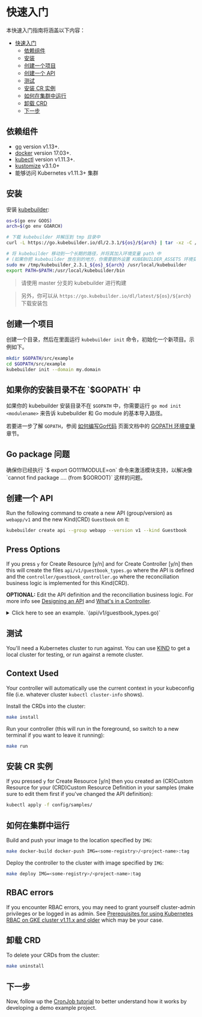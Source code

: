 # 快速入门

本快速入门指南将涵盖以下内容：

- [快速入门](#快速入门)
  - [依赖组件](#依赖组件)
  - [安装](#安装)
  - [创建一个项目](#创建一个项目)
  - [创建一个 API](#创建一个-api)
  - [测试](#测试)
  - [安装 CR 实例](#安装-cr-实例)
  - [如何在集群中运行](#如何在集群中运行)
  - [卸载 CRD](#卸载-crd)
  - [下一步](#下一步)

## 依赖组件

- [go](https://golang.org/dl/) version v1.13+.
- [docker](https://docs.docker.com/install/) version 17.03+.
- [kubectl](https://kubernetes.io/docs/tasks/tools/install-kubectl/) version v1.11.3+.
- [kustomize](https://sigs.k8s.io/kustomize/docs/INSTALL.md) v3.1.0+
- 能够访问 Kubernetes v1.11.3+ 集群

## 安装

安装 [kubebuilder](https://sigs.k8s.io/kubebuilder):

```bash
os=$(go env GOOS)
arch=$(go env GOARCH)

# 下载 kubebuilder 并解压到 tmp 目录中
curl -L https://go.kubebuilder.io/dl/2.3.1/${os}/${arch} | tar -xz -C /tmp/

# 将 kubebuilder 移动到一个长期的路径，并将其加入环境变量 path 中 
# (如果你把 kubebuilder 放在别的地方，你需要额外设置 KUBEBUILDER_ASSETS 环境变量)
sudo mv /tmp/kubebuilder_2.3.1_${os}_${arch} /usr/local/kubebuilder
export PATH=$PATH:/usr/local/kubebuilder/bin
```

> 请使用 master 分支的 kubebuilder 进行构建

> 另外，你可以从 `https://go.kubebuilder.io/dl/latest/${os}/${arch}` 下载安装包

## 创建一个项目

创建一个目录，然后在里面运行 `kubebuilder init` 命令，初始化一个新项目。示例如下。

```bash
mkdir $GOPATH/src/example
cd $GOPATH/src/example
kubebuilder init --domain my.domain
```

<aside class="note">
<h1> 如果你的安装目录不在 `$GOPATH` 中 </h1>

如果你的 kubebuilder 安装目录不在 `$GOPATH` 中，你需要运行 `go mod init <modulename>` 来告诉 kubebuilder 和 Go module 的基本导入路径。

若要进一步了解 `GOPATH`，参阅 [如何编写Go代码][how-to-write-go-code-golang-docs] 页面文档中的 [GOPATH 环境变量][GOPATH-golang-docs] 章节。   
</aside>

<aside class="note">
<h1> Go package 问题 </h1>
确保你已经执行 `$ export GO111MODULE=on` 命令来激活模块支持，以解决像 `cannot find package .... (from $GOROOT)` 这样的问题。
</aside>

## 创建一个 API

Run the following command to create a new API (group/version) as `webapp/v1` and the new Kind(CRD) `Guestbook` on it:

```bash
kubebuilder create api --group webapp --version v1 --kind Guestbook
```

<aside class="note">
<h1>Press Options</h1>

If you press `y` for Create Resource [y/n] and for Create Controller [y/n] then this will create the files `api/v1/guestbook_types.go` where the API is defined 
and the `controller/guestbook_controller.go` where the reconciliation business logic is implemented for this Kind(CRD).

</aside>


**OPTIONAL:** Edit the API definition and the reconciliation business
logic. For more info see [Designing an API](/cronjob-tutorial/api-design.md) and [What's in
a Controller](cronjob-tutorial/controller-overview.md).

<details><summary>Click here to see an example. `(api/v1/guestbook_types.go)` </summary>
<p>

```go
// GuestbookSpec defines the desired state of Guestbook
type GuestbookSpec struct {
	// INSERT ADDITIONAL SPEC FIELDS - desired state of cluster
	// Important: Run "make" to regenerate code after modifying this file

	// Quantity of instances
	// +kubebuilder:validation:Minimum=1
	// +kubebuilder:validation:Maximum=10
	Size int32 `json:"size"`

	// Name of the ConfigMap for GuestbookSpec's configuration
	// +kubebuilder:validation:MaxLength=15
	// +kubebuilder:validation:MinLength=1
	ConfigMapName string `json:"configMapName"`

	// +kubebuilder:validation:Enum=Phone;Address;Name
	Type string `json:"alias,omitempty"`
}

// GuestbookStatus defines the observed state of Guestbook
type GuestbookStatus struct {
	// INSERT ADDITIONAL STATUS FIELD - define observed state of cluster
	// Important: Run "make" to regenerate code after modifying this file

	// PodName of the active Guestbook node.
	Active string `json:"active"`

	// PodNames of the standby Guestbook nodes.
	Standby []string `json:"standby"`
}

type Guestbook struct {
	metav1.TypeMeta   `json:",inline"`
	metav1.ObjectMeta `json:"metadata,omitempty"`

	Spec   GuestbookSpec   `json:"spec,omitempty"`
	Status GuestbookStatus `json:"status,omitempty"`
}
```

</p>
</details>


## 测试

You'll need a Kubernetes cluster to run against.  You can use
[KIND](https://sigs.k8s.io/kind) to get a local cluster for testing, or
run against a remote cluster.

<aside class="note">
<h1>Context Used</h1>

Your controller will automatically use the current context in your
kubeconfig file (i.e. whatever cluster `kubectl cluster-info` shows).

</aside> 

Install the CRDs into the cluster:
```bash
make install
```

Run your controller (this will run in the foreground, so switch to a new
terminal if you want to leave it running):
```bash
make run
```

## 安装 CR 实例

If you pressed `y` for Create Resource [y/n] then you created an (CR)Custom Resource for your (CRD)Custom Resource Definition in your samples (make sure to edit them first if you've changed the
API definition):

```bash
kubectl apply -f config/samples/
```

## 如何在集群中运行

Build and push your image to the location specified by `IMG`:

```bash
make docker-build docker-push IMG=<some-registry>/<project-name>:tag
```

Deploy the controller to the cluster with image specified by `IMG`:

```bash
make deploy IMG=<some-registry>/<project-name>:tag
```

<aside class="note">
<h1>RBAC errors</h1>

If you encounter RBAC errors, you may need to grant yourself cluster-admin
privileges or be logged in as admin. See [Prerequisites for using Kubernetes RBAC on GKE cluster v1.11.x and older][pre-rbc-gke] which may be your case.  

</aside> 

## 卸载 CRD

To delete your CRDs from the cluster:

```bash
make uninstall
```

## 下一步 

Now, follow up the [CronJob tutorial][cronjob-tutorial] to better understand how it works by developing a demo example project. 

[pre-rbc-gke]:https://cloud.google.com/kubernetes-engine/docs/how-to/role-based-access-control#iam-rolebinding-bootstrap
[cronjob-tutorial]: https://book.kubebuilder.io/cronjob-tutorial/cronjob-tutorial.html
[GOPATH-golang-docs]: https://golang.org/doc/code.html#GOPATH
[how-to-write-go-code-golang-docs]: https://golang.org/doc/code.html 

